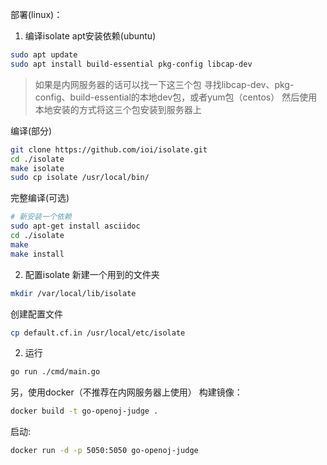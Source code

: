 部署(linux)：

1. 编译isolate
apt安装依赖(ubuntu)
```bash
sudo apt update
sudo apt install build-essential pkg-config libcap-dev
```

> 如果是内网服务器的话可以找一下这三个包
> 寻找libcap-dev、pkg-config、build-essential的本地dev包，或者yum包（centos）
> 然后使用本地安装的方式将这三个包安装到服务器上

编译(部分)
```bash
git clone https://github.com/ioi/isolate.git
cd ./isolate
make isolate
sudo cp isolate /usr/local/bin/
```

完整编译(可选)
```bash
# 新安装一个依赖
sudo apt-get install asciidoc
cd ./isolate
make
make install
```

2. 配置isolate
新建一个用到的文件夹
```bash
mkdir /var/local/lib/isolate
```
创建配置文件
```bash
cp default.cf.in /usr/local/etc/isolate
```

2. 运行
```bash
go run ./cmd/main.go
```

另，使用docker（不推荐在内网服务器上使用）
构建镜像：
```bash
docker build -t go-openoj-judge .
```
启动:
```bash
docker run -d -p 5050:5050 go-openoj-judge
```